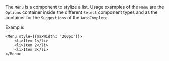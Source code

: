 The `Menu` is a component to stylize a list. Usage examples of the `Menu` are the `Options` container inside the 
different `Select` component types and as the container for the `Suggestions` of the `AutoComplete`.

Example:

```
<Menu style={{maxWidth: '200px'}}>
    <li>Item 1</li>
    <li>Item 2</li>
    <li>Item 3</li>
</Menu>
```

